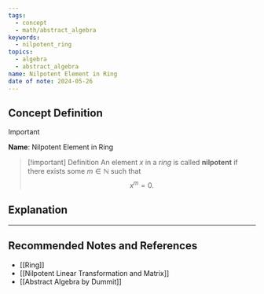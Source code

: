 ```yaml
---
tags:
  - concept
  - math/abstract_algebra
keywords:
  - nilpotent_ring
topics:
  - algebra
  - abstract_algebra
name: Nilpotent Element in Ring
date of note: 2024-05-26
---
```


## Concept Definition

>[!important]
>**Name**: Nilpotent Element in Ring

>[!important] Definition
>An element $x$ in a *ring* is called **nilpotent** if there exists some $m\in \mathbb{N}$ such that $$x^m = 0.$$

## Explanation





-----------
##  Recommended Notes and References

- [[Ring]]
- [[Nilpotent Linear Transformation and Matrix]]
- [[Abstract Algebra by Dummit]]